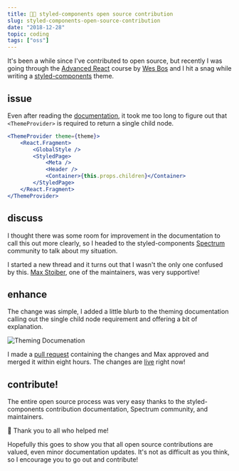 ```yaml
---
title: 💅🏼 styled-components open source contribution
slug: styled-components-open-source-contribution
date: "2018-12-28"
topic: coding
tags: ["oss"]
---
```


It's been a while since I've contributed to open source, but recently I was going through the [Advanced React][advanced-react] course by [Wes Bos][wes-bos] and I hit a snag while writing a [styled-components][styled-components] theme.

## issue

Even after reading the [documentation][theming], it took me too long to figure out that `<ThemeProvider>` is required to return a single child node.

```jsx {2,9}
<ThemeProvider theme={theme}>
    <React.Fragment>
        <GlobalStyle />
        <StyledPage>
            <Meta />
            <Header />
            <Container>{this.props.children}</Container>
        </StyledPage>
    </React.Fragment>
</ThemeProvider>
```

## discuss

I thought there was some room for improvement in the documentation to call this out more clearly, so I headed to the styled-components [Spectrum][spectrum] community to talk about my situation.

I started a new thread and it turns out that I wasn't the only one confused by this. [Max Stoiber][mxstbr], one of the maintainers, was very supportive!

## enhance

The change was simple, I added a little blurb to the theming documentation calling out the single child node requirement and offering a bit of explanation.

![Theming Documenation][documentation]

I made a [pull request][pr] containing the changes and Max approved and merged it within eight hours. The changes are [live][theming] right now!

## contribute!

The entire open source process was very easy thanks to the styled-components contribution documentation, Spectrum community, and maintainers.

🖤 Thank you to all who helped me!

Hopefully this goes to show you that all open source contributions are valued, even minor documentation updates. It's not as difficult as you think, so I encourage you to go out and contribute!

[advanced-react]: https://advancedreact.com/
[wes-bos]: https://twitter.com/wesbos
[styled-components]: https://www.styled-components.com/
[theming]: https://www.styled-components.com/docs/advanced#theming
[spectrum]: https://spectrum.chat/styled-components
[mxstbr]: https://twitter.com/mxstbr
[documentation]: https://res.cloudinary.com/bradgarropy/image/upload/bradgarropy.com/posts/theming-documentation.png
[pr]: https://github.com/styled-components/styled-components-website/pull/410
